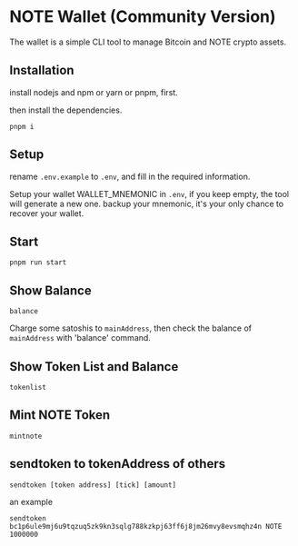 # NOTE Wallet (Community Version)

The wallet is a simple CLI tool to manage Bitcoin and NOTE crypto assets.


## Installation
install nodejs and npm or yarn or pnpm, first.

then install the dependencies.

```
pnpm i
```

## Setup

rename `.env.example` to `.env`, and fill in the required information.

Setup your wallet WALLET_MNEMONIC in `.env`, if you keep empty, the tool will generate a new one. backup your mnemonic, it's your only chance to recover your wallet.

## Start
```
pnpm run start
```

## Show Balance
```
balance
```

Charge some satoshis to `mainAddress`, then check the balance of `mainAddress` with 'balance' command.

## Show Token List and Balance
```
tokenlist
```

## Mint NOTE Token
```
mintnote
```

## sendtoken to tokenAddress of others
```
sendtoken [token address] [tick] [amount]
```

an example
```
sendtoken bc1p6ule9mj6u9tqzuq5zk9kn3sqlg788kzkpj63ff6j8jm26mvy8evsmqhz4n NOTE 1000000
```



